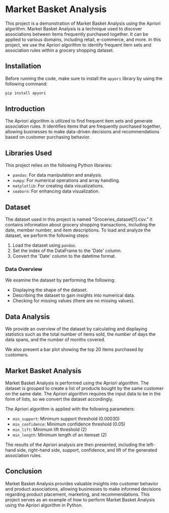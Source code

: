 # Market Basket Analysis

This project is a demonstration of Market Basket Analysis using the Apriori algorithm. Market Basket Analysis is a technique used to discover associations between items frequently purchased together. It can be applied to various domains, including retail, e-commerce, and more. In this project, we use the Apriori algorithm to identify frequent item sets and association rules within a grocery shopping dataset.

## Installation

Before running the code, make sure to install the `apyori` library by using the following command:

```bash
pip install apyori
```

## Introduction

The Apriori algorithm is utilized to find frequent item sets and generate association rules. It identifies items that are frequently purchased together, allowing businesses to make data-driven decisions and recommendations based on customer purchasing behavior.

## Libraries Used

This project relies on the following Python libraries:

- `pandas`: For data manipulation and analysis.
- `numpy`: For numerical operations and array handling.
- `matplotlib`: For creating data visualizations.
- `seaborn`: For enhancing data visualization.

## Dataset

The dataset used in this project is named "Groceries_dataset[1].csv." It contains information about grocery shopping transactions, including the date, member number, and item descriptions. To load and analyze the dataset, we perform the following steps:

1. Load the dataset using `pandas`.
2. Set the index of the DataFrame to the 'Date' column.
3. Convert the 'Date' column to the datetime format.

### Data Overview

We examine the dataset by performing the following:

- Displaying the shape of the dataset.
- Describing the dataset to gain insights into numerical data.
- Checking for missing values (there are no missing values).

## Data Analysis

We provide an overview of the dataset by calculating and displaying statistics such as the total number of items sold, the number of days the data spans, and the number of months covered.

We also present a bar plot showing the top 20 items purchased by customers.

## Market Basket Analysis

Market Basket Analysis is performed using the Apriori algorithm. The dataset is grouped to create a list of products bought by the same customer on the same date. The Apriori algorithm requires the input data to be in the form of lists, so we convert the dataset accordingly.

The Apriori algorithm is applied with the following parameters:

- `min_support`: Minimum support threshold (0.00030)
- `min_confidence`: Minimum confidence threshold (0.05)
- `min_lift`: Minimum lift threshold (2)
- `min_length`: Minimum length of an itemset (2)

The results of the Apriori analysis are then presented, including the left-hand side, right-hand side, support, confidence, and lift of the generated association rules.

## Conclusion

Market Basket Analysis provides valuable insights into customer behavior and product associations, allowing businesses to make informed decisions regarding product placement, marketing, and recommendations. This project serves as an example of how to perform Market Basket Analysis using the Apriori algorithm in Python.
